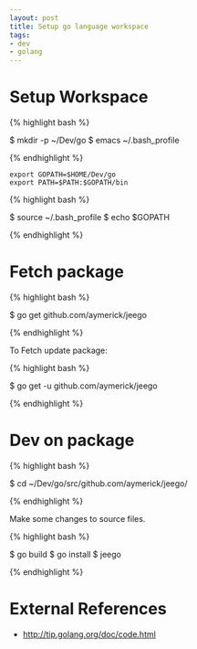 ```yaml
---
layout: post
title: Setup go language workspace
tags:
- dev
- golang
---
```


Setup Workspace
===============

{% highlight bash %}

$ mkdir -p ~/Dev/go
$ emacs ~/.bash_profile

{% endhighlight %}

```
export GOPATH=$HOME/Dev/go
export PATH=$PATH:$GOPATH/bin
```

{% highlight bash %}

$ source ~/.bash_profile
$ echo $GOPATH

{% endhighlight %}


Fetch package
=============

{% highlight bash %}

$ go get github.com/aymerick/jeego

{% endhighlight %}

To Fetch update package:

{% highlight bash %}

$ go get -u github.com/aymerick/jeego

{% endhighlight %}


Dev on package
==============

{% highlight bash %}

$ cd ~/Dev/go/src/github.com/aymerick/jeego/

{% endhighlight %}

Make some changes to source files.

{% highlight bash %}

$ go build
$ go install
$ jeego

{% endhighlight %}


External References
===================

- <http://tip.golang.org/doc/code.html>
